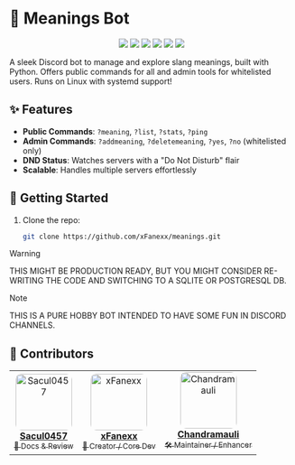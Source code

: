 # 🤖 Meanings Bot

<p align="center">
  <img src="https://img.shields.io/github/license/xFanexx/meanings" />
  <img src="https://img.shields.io/github/last-commit/xFanexx/meanings" />
  <img src="https://img.shields.io/github/languages/top/xFanexx/meanings" />
  <img src="https://img.shields.io/github/repo-size/xFanexx/meanings" />
  <img src="https://img.shields.io/github/languages/code-size/xFanexx/meanings" />
  <img src="https://img.shields.io/github/commit-activity/y/xFanexx/meanings" />
</p>

A sleek Discord bot to manage and explore slang meanings, built with Python. Offers public commands for all and admin tools for whitelisted users. Runs on Linux with systemd support!

## ✨ Features
- **Public Commands**: `?meaning`, `?list`, `?stats`, `?ping`  
- **Admin Commands**: `?addmeaning`, `?deletemeaning`, `?yes`, `?no` (whitelisted only)  
- **DND Status**: Watches servers with a "Do Not Disturb" flair  
- **Scalable**: Handles multiple servers effortlessly  

## 🚀 Getting Started
1. Clone the repo:
   ```sh
   git clone https://github.com/xFanexx/meanings.git

> [!WARNING]
> THIS MIGHT BE PRODUCTION READY, BUT YOU MIGHT CONSIDER RE-WRITING THE CODE AND SWITCHING TO A SQLITE OR POSTGRESQL DB.

> [!NOTE]
> THIS IS A PURE HOBBY BOT INTENDED TO HAVE SOME FUN IN DISCORD CHANNELS.

## 👥 Contributors

<table align="center">
  <tr>
    <td align="center">
      <a href="https://github.com/Sacul0457">
        <img src="https://avatars.githubusercontent.com/u/107633254?v=4" width="100px;" style="border-radius:10px;" alt="Sacul0457"/>
        <br />
        <b>Sacul0457</b>
        <br />
        <sub>📝 Docs & Review</sub>
      </a>
    </td>
    <td align="center">
      <a href="https://github.com/xFanexx">
        <img src="https://avatars.githubusercontent.com/u/93697452?v=4" width="100px;" style="border-radius:10px;" alt="xFanexx"/>
        <br />
        <b>xFanexx</b>
        <br />
        <sub>👑 Creator / Core Dev</sub>
      </a>
    </td>
    <td align="center">
      <a href="https://github.com/Chandramauli-Arm64">
        <img src="https://avatars.githubusercontent.com/u/117088252?v=4" width="100px;" style="border-radius:10px;" alt="Chandramauli"/>
        <br />
        <b>Chandramauli</b>
        <br />
        <sub>🛠️ Maintainer / Enhancer</sub>
      </a>
    </td>
  </tr>
</table>
